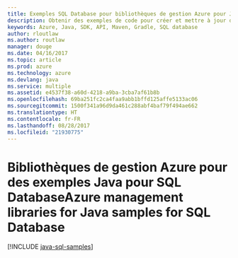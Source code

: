 ```yaml
---
title: Exemples SQL Database pour bibliothèques de gestion Azure pour Java
description: Obtenir des exemples de code pour créer et mettre à jour des bases de données Azure SQL à l’aide des bibliothèques de gestion Azure pour Java
keywords: Azure, Java, SDK, API, Maven, Gradle, SQL database
author: rloutlaw
ms.author: routlaw
manager: douge
ms.date: 04/16/2017
ms.topic: article
ms.prod: azure
ms.technology: azure
ms.devlang: java
ms.service: multiple
ms.assetid: e4537f38-a60d-4218-a9ba-3cba7af61b8b
ms.openlocfilehash: 69ba251fc2ca4faa9abb1bffd125affe5133ac06
ms.sourcegitcommit: 1500f341a96d9da461c288abf4baf79f494ae662
ms.translationtype: HT
ms.contentlocale: fr-FR
ms.lasthandoff: 08/28/2017
ms.locfileid: "21930775"
---
```

# <a name="azure-management-libraries-for-java-samples-for-sql-database"></a><span data-ttu-id="2ba45-104">Bibliothèques de gestion Azure pour des exemples Java pour SQL Database</span><span class="sxs-lookup"><span data-stu-id="2ba45-104">Azure management libraries for Java samples for SQL Database</span></span>

[!INCLUDE [java-sql-samples](includes/java-sql-samples.md)]